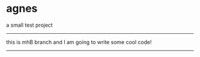 # agnes
a small test project

*******************************************

this is mhB branch and I am going to write some cool code!

*******************************************
